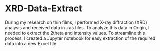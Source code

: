 # XRD-Data-Extract
During my research on thin films, I performed X-ray diffraction (XRD) analysis and received data in .ras files. To analyze this data in Origin, I needed to extract the 2theta and intensity values. To streamline this process, I created a Jupyter notebook for easy extraction of the required data into a new Excel file.

